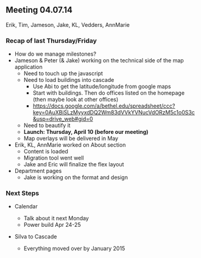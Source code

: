 ## Meeting 04.07.14
Erik, Tim, Jameson, Jake, KL, Vedders, AnnMarie

### Recap of last Thursday/Friday
* How do we manage milestones?
* Jameson & Peter (& Jake) working on the technical side of the map application
    * Need to touch up the javascript
    * Need to load buildings into cascade
        * Use Abi to get the latitude/longitude from google maps
        * Start with buildings. Then do offices listed on the homepage (then maybe look at other offices)
        * https://docs.google.com/a/bethel.edu/spreadsheet/ccc?key=0AuXBiSLzMyyxdDQ2Wm83dVVkYVNucVdORzM5c1o0S3c&usp=drive_web#gid=0
    * Need to beautify it
    * **Launch: Thursday, April 10 (before our meeting)**
    * Map overlays will be delivered in May
* Erik, KL, AnnMarie worked on About section
    * Content is loaded
    * Migration tool went well
    * Jake and Eric will finalize the flex layout
* Department pages
    * Jake is working on the format and design

### Next Steps
* Calendar
    * Talk about it next Monday
    * Power build Apr 24-25

* Silva to Cascade
    * Everything moved over by January 2015
